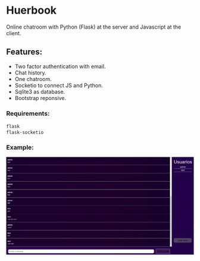 # Huerbook

Online chatroom with Python (Flask) at the server and Javascript at the client.

## Features:
- Two factor authentication with email.
- Chat history.
- One chatroom.
- Socketio to connect JS and Python.
- Sqlite3 as database.
- Bootstrap reponsive.

### Requirements:
	flask
	flask-socketio


### Example:
![](https://raw.githubusercontent.com/tbvescio/Huerbook/master/static/s.png)



